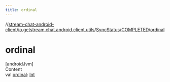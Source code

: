 ```yaml
---
title: ordinal
---
```

//[stream-chat-android-client](../../../../index.md)/[io.getstream.chat.android.client.utils](../../index.md)/[SyncStatus](../index.md)/[COMPLETED](index.md)/[ordinal](ordinal.md)



# ordinal  
[androidJvm]  
Content  
val [ordinal](ordinal.md): [Int](https://kotlinlang.org/api/latest/jvm/stdlib/kotlin/-int/index.html)  



